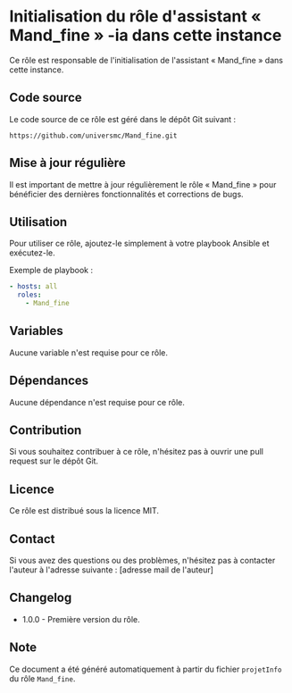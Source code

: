 Initialisation du rôle d'assistant « Mand\_fine » -ia dans cette instance
=====================================================================

Ce rôle est responsable de l'initialisation de l'assistant « Mand\_fine » dans cette instance.

Code source
------------

Le code source de ce rôle est géré dans le dépôt Git suivant :

`https://github.com/universmc/Mand_fine.git`

Mise à jour régulière
--------------------

Il est important de mettre à jour régulièrement le rôle « Mand\_fine » pour bénéficier des dernières fonctionnalités et corrections de bugs.

Utilisation
------------

Pour utiliser ce rôle, ajoutez-le simplement à votre playbook Ansible et exécutez-le.

Exemple de playbook :

```yaml
- hosts: all
  roles:
    - Mand_fine
```

Variables
---------

Aucune variable n'est requise pour ce rôle.

Dépendances
----------

Aucune dépendance n'est requise pour ce rôle.

Contribution
------------

Si vous souhaitez contribuer à ce rôle, n'hésitez pas à ouvrir une pull request sur le dépôt Git.

Licence
-------

Ce rôle est distribué sous la licence MIT.

Contact
-------

Si vous avez des questions ou des problèmes, n'hésitez pas à contacter l'auteur à l'adresse suivante : [adresse mail de l'auteur]

Changelog
---------

* 1.0.0 - Première version du rôle.

Note
----

Ce document a été généré automatiquement à partir du fichier `projetInfo` du rôle `Mand_fine`.
